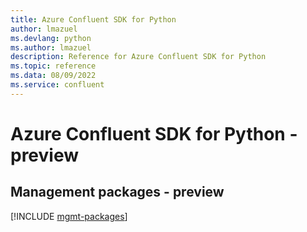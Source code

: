 ```yaml
---
title: Azure Confluent SDK for Python
author: lmazuel
ms.devlang: python
ms.author: lmazuel
description: Reference for Azure Confluent SDK for Python
ms.topic: reference
ms.data: 08/09/2022
ms.service: confluent
---
```

# Azure Confluent SDK for Python - preview

## Management packages - preview
[!INCLUDE [mgmt-packages](confluent-mgmt-index.md)]